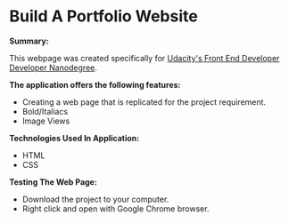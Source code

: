 # Build A Portfolio Website

**Summary:**

This webpage was created specifically for [Udacity's Front End Developer Developer Nanodegree](https://www.udacity.com).

**The application offers the following features:**

* Creating a web page that is replicated for the project requirement.
* Bold/Italiacs
* Image Views

**Technologies Used In Application:**

* HTML
* CSS

**Testing The Web Page:**

* Download the project to your computer.
* Right click and open with Google Chrome browser.
